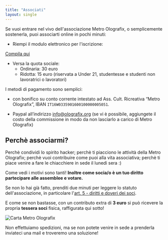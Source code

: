 ```yaml
---
title: "Associati"
layout: single
---
```


Se vuoi entrare nel vivo dell'associazione Metro Olografix, o semplicemente sostenerla, puoi associarti online in pochi minuti:

- Riempi il modulo elettronico per l'iscrizione:

<a href="https://docuseal.co/d/4cbG9PyQAhRsVL" class="bg-accent !text-white px-6 py-2 rounded-lg hover:bg-primary-dark transition-colors" target="_blank" rel="noopener">Compila qui</a>

- Versa la quota sociale:
    - Ordinaria: 30 euro
    - Ridotta: 15 euro (riservata a Under 21, studentesse e studenti non lavoratrici o lavoratori)

I metodi di pagamento sono semplici:

- con bonifico su conto corrente intestato ad Ass. Cult. Ricreativa “Metro Olografix”, IBAN `IT16W0335901600100000005051`.

- Paypal all’indirizzo [info@olografix.org](https://www.paypal.com/paypalme/olografix) (se vi è possibile, aggiungete il costo della commissione in modo da non lasciarlo a carico di Metro Olografix)

## Perchè associarmi?

Perchè condividi lo spirito hacker; perchè ti piacciono le attività della Metro Olografix; perchè vuoi contribuire come puoi alla vita associativa; perchè ti piace venire a fare le chiacchiere in sede il lunedì sera :)

Come vedi i motivi sono tanti! **Inoltre come socia/o è un tuo diritto partecipare alle assemblee e votare.**

Se non lo hai già fatto, prenditi due minuti per leggere lo statuto dell'associazione, in particolare l'[art. 5 - diritti e doveri dei soci](/associazione/statuto/#art-5--diritti-e-doveri-dei-soci).

E come se non bastasse, con un contributo extra di **3 euro** si può ricevere la propria **tessera soci** fisica, raffigurata qui sotto!

![Carta Metro Olografix](/images/TesseraPropaganda.png)

Non effettuiamo spedizioni, ma se non potete venire in sede a prenderla inviateci una mail e troveremo una soluzione!